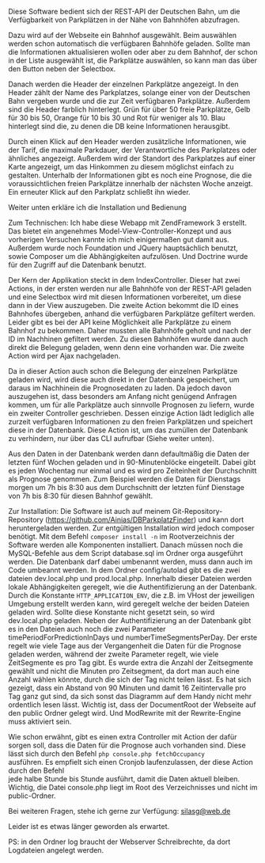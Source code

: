Diese Software bedient sich der REST-API der Deutschen Bahn, um die Verfügbarkeit von Parkplätzen
in der Nähe von Bahnhöfen abzufragen.

Dazu wird auf der Webseite ein Bahnhof ausgewählt. Beim auswählen werden schon automatisch die
verfügbaren Bahnhöfe geladen. Sollte man die Informationen aktualisieren wollen oder aber
zu dem Bahnhof, der schon in der Liste ausgewählt ist, die Parkplätze auswählen, so kann
man das über den Button neben der Selectbox. 
 
Danach werden die Header der einzelnen Parkplätze angezeigt. In den Header zählt der Name 
des Parkplatzes, solange einer von der Deutschen Bahn vergeben wurde und die zur Zeit verfügbaren
Parkplätze. 
Außerdem sind die Header farblich hinterlegt. Grün für über 50 freie Parkplätze, Gelb für 30 bis 50, 
Orange für 10 bis 30 und Rot für weniger als 10. Blau hinterlegt sind die, zu denen die DB keine
Informationen herausgibt. 

Durch einen Klick auf den Header werden zusätzliche Informationen, wie der Tarif, die maximale
Parkdauer, der Verantwortliche des Parkplatzes oder ähnliches angezeigt. Außerdem wird der
Standort des Parkplatzes auf einer Karte angezeigt, um das Hinkommen zu diesem möglichst
einfach zu gestalten.
Unterhalb der Informationen gibt es noch eine Prognose, die die voraussichtlichen freien Parkplätze 
innerhalb der nächsten Woche anzeigt. 
Ein erneuter Klick auf den Parkplatz schließt ihn wieder.

Weiter unten erkläre ich die Installation und Bedienung

Zum Technischen: Ich habe diese Webapp mit ZendFramework 3 erstellt. Das bietet ein angenehmes
Model-View-Controller-Konzept und aus vorherigen Versuchen kannte ich mich einigermaßen
gut damit aus. Außerdem wurde noch Foundation und JQuery hauptsächlich benutzt, sowie Composer
um die Abhängigkeiten aufzulösen. Und Doctrine wurde für den Zugriff auf die Datenbank benutzt.

Der Kern der Applikation steckt in dem IndexController. Dieser hat zwei Actions, in der ersten
werden nur alle Bahnhöfe von der REST-API geladen und eine Selectbox wird mit diesen Informationen
vorbereitet, um diese dann in der View auszugeben. 
Die zweite Action bekommt die ID eines Bahnhofes übergeben, anhand die verfügbaren Parkplätze
gefiltert werden. Leider gibt es bei der API keine Möglichkeit alle Parkplätze zu einem Bahnhof
zu bekommen. Daher mussten alle Bahnhöfe geholt und nach der ID im Nachhinen gefiltert werden.
Zu diesen Bahnhöfen wurde dann auch direkt die Belegung geladen, wenn denn eine vorhanden war.
Die zweite Action wird per Ajax nachgeladen.

Da in dieser Action auch schon die Belegung der einzelnen Parkplätze geladen wird, wird diese
auch direkt in der Datenbank gespeichert, um daraus im Nachhinein die Prognosedaten zu laden.
Da jedoch davon auszugehen ist, dass besonders am Anfang nicht genügend Anfragen kommen, um für
alle Parkplätze auch sinnvolle Prognosen zu liefern, wurde ein zweiter Controller geschrieben.
Dessen einzige Action lädt lediglich alle zurzeit verfügbaren Informationen zu den freien 
Parkplätzen und speichert diese in der Datenbank. Diese Action ist, um das zumüllen der Datenbank
zu verhindern, nur über das CLI aufrufbar (Siehe weiter unten). 

Aus den Daten in der Datenbank werden dann defaultmäßig die Daten der letzten fünf Wochen geladen und
in 90-Minutenblöcke eingeteilt. Dabei gibt es jeden Wochentag nur einmal und es wird pro Zeiteinheit
der Durchschnitt als Prognose genommen. Zum Beispiel werden die Daten für Dienstags morgen um 7h bis
8:30 aus dem Durchschnitt der letzten fünf Dienstage von 7h bis 8:30 für diesen Bahnhof gewählt.
 
 
Zur Installation:
Die Software ist auch auf meinem Git-Repository-Repository (https://github.com/Ainias/DBParkplatzFinder)
und kann dort heruntergeladen werden. Zur entgültigen Installation wird jedoch composer benötigt.
Mit dem Befehl `composer install -n` im Rootverzeichnis der Software werden alle Komponenten installiert.
Danach müssen noch die MySQL-Befehle aus dem Script database.sql im Ordner orga ausgeführt werden.
Die Datenbank darf dabei umbenannt werden, muss dann auch im Code umbeannt werden.
In dem Ordner config/autolad gibt es die zwei dateien dev.local.php und prod.local.php.
Innerhalb dieser Dateien werden lokale Abhängigkeiten geregelt, wie die Authentifizierung an
der Datenbank. Durch die Konstante `HTTP_APPLICATION_ENV`, die z.B. im VHost der jeweiligen Umgebung erstellt werden 
kann, wird geregelt welche der beiden Dateien geladen wird. Sollte diese Konstante nicht gesetzt sein,
so wird dev.local.php geladen. 
Neben der Authentifizierung an der Datenbank gibt es in den Dateien auch noch die zwei Parameter 
timePeriodForPredictionInDays und numberTimeSegmentsPerDay. Der erste regelt wie viele Tage
aus der Vergangenheit die Daten für die Prognose geladen werden, während der zweite Parameter
regelt, wie viele ZeitSegmente es pro Tag gibt. Es wurde extra die Anzahl der Zeitsegmente 
gewählt und nicht die Minuten pro Zeitsegment, da dort man auch eine Anzahl wählen könnte, durch die
sich der Tag nicht teilen lässt. Es hat sich gezeigt, dass ein Abstand von 90 Minuten und damit 
16 Zeitintervalle pro Tag ganz gut sind, da sich sonst das Diagramm auf dem Handy nicht mehr ordentlich
lesen lässt. 
Wichtig ist, dass der DocumentRoot der Webseite auf den public Ordner gelegt wird. Und ModRewrite
mit der Rewrite-Engine muss aktiviert sein.

Wie schon erwähnt, gibt es einen extra Controller mit Action der dafür sorgen soll, dass die Daten 
für die Prognose auch vorhanden sind. Diese lässt sich durch den Befehl `php console.php fetchOccupancy`  
ausführen. Es empfielt sich einen Cronjob laufenzulassen, der diese Action durch den Befehl  
jede halbe Stunde bis Stunde ausführt, damit die Daten aktuell bleiben. Wichtig, die Datei console.php
liegt im Root des Verzeichnisses und nicht im public-Ordner.

Bei weiteren Fragen, stehe ich gerne zur Verfügung:
silasg@web.de

Leider ist es etwas länger geworden als erwartet.

PS: in den Ordner log braucht der Webserver Schreibrechte, da dort Logdateien angelegt werden. 
